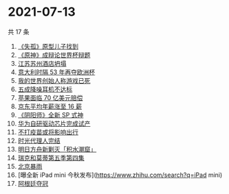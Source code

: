 # 2021-07-13

共 17 条

<!-- BEGIN -->
<!-- 最后更新时间 Tue Jul 13 2021 15:04:57 GMT+0800 (China Standard Time) -->

1. [《失孤》原型儿子找到](https://www.zhihu.com/search?q=失孤)
2. [《原神》成辩论世界杯辩题](https://www.zhihu.com/search?q=原神)
3. [江苏苏州酒店坍塌](https://www.zhihu.com/search?q=酒店坍塌)
4. [意大利时隔 53 年再夺欧洲杯](https://www.zhihu.com/search?q=欧洲杯)
5. [我的世界创始人称游戏已死](https://www.zhihu.com/search?q=我的世界)
6. [五成降噪耳机不达标](https://www.zhihu.com/search?q=降噪耳机)
7. [苹果面临 70 亿美元赔偿](https://www.zhihu.com/search?q=苹果)
8. [京东平均年薪涨至 16 薪](https://www.zhihu.com/search?q=京东)
9. [《阴阳师》全新 SP 式神](https://www.zhihu.com/search?q=阴阳师)
10. [华为自研驱动芯片完成试产](https://www.zhihu.com/search?q=华为自研芯片)
11. [不打疫苗或将影响出行](https://www.zhihu.com/search?q=疫苗)
12. [时光代理人完结](https://www.zhihu.com/search?q=时光代理人)
13. [明日方舟新剿灭「积水潮窟」](https://www.zhihu.com/search?q=明日方舟)
14. [瑞克和莫蒂第五季第四集](https://www.zhihu.com/search?q=瑞克和莫蒂)
15. [北京暴雨](https://www.zhihu.com/search?q=北京暴雨)
16. [曝全新 iPad mini 今秋发布](https://www.zhihu.com/search?q=iPad mini)
17. [阿根廷夺冠](https://www.zhihu.com/search?q=阿根廷赢了)

<!-- END -->
